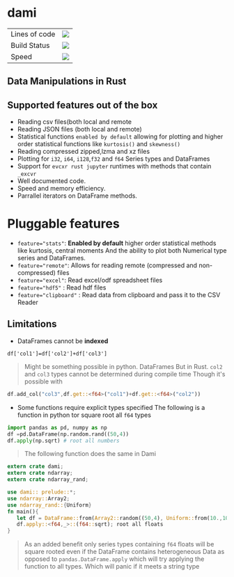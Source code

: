 # dami 
<table>
 <tr>
  <td>Lines of code</td>
  <td>
   <img src="https://tokei.rs/b1/github/etemesi-ke/dami/"/>
  </td>
  </tr>
 <tr>
   <td>Build Status</td>
  <td>
    <a href="https://travis-ci.com/etemesi-ke/dami">
    <img src="https://travis-ci.com/etemesi-ke/dami.svg?branch=master" />
    </a>
  </td>
<tr>
 <tr>
  <td>Speed</td>
  <td>
  <img src="https://img.shields.io/badge/SUPER-FAST-BLUE.svg"/>
  </td>
 </tr>
</table>
 
## Data Manipulations in Rust
## Supported features out of the box
* Reading csv files(both local and remote
* Reading JSON files (both local and remote)
* Statistical functions `enabled by default` allowing for plotting and higher order statistical functions
like `kurtosis()` and `skewness()`
* Reading compressed zipped,lzma and xz files
* Plotting for `i32`, `i64`, `i128`,`f32` and `f64` Series types and DataFrames
* Support for `evcxr rust jupyter` runtimes with methods that contain `_excvr` 
* Well documented code.
* Speed and memory efficiency.
* Parrallel iterators on DataFrame methods.

 # Pluggable features
* `feature="stats"`: **Enabled by default** higher order statistical methods like kurtosis, central moments
And the ability to plot both Numerical type series and DataFrames.
* `feature="remote"`: Allows for reading remote (compressed and non-compressed) files 
* `feature="excel"`: Read excel/odf spreadsheet files
* `feature="hdf5"` : Read hdf files 
* `feature="clipboard"` : Read data from clipboard and pass it to the CSV Reader
## Limitations 
* DataFrames cannot be **indexed**
```python3
df['col1']=df['col2']+df['col3']
```

> Might be something possible in python. DataFrames
But in Rust. `col2` and `col3` types cannot be determined during compile time
Though it's possible with 
```rust
df.add_col("col3",df.get::<f64>("col1")+df.get::<f64>("col2"))
```
* Some functions require explicit types specified
The following is a function in python tor square root all `f64` types
```python
import pandas as pd, numpy as np
df =pd.DataFrame(np.random.rand((50,4))
df.apply(np.sqrt) # root all numbers
```
> The following function does the same in Dami

```rust
extern crate dami;
extern crate ndarray;
extern crate ndarray_rand;

use dami:: prelude::*;
use ndarray::Array2;
use ndarray_rand::{Uniform}
fn main(){
   let df = DataFrame::from(Array2::random((50,4), Uniform::from(10.,100.));
   df.apply::<f64,_>::(f64::sqrt); root all floats
}
```
> As an added benefit only series types  containing `f64` floats 
will be square rooted even if the DataFrame contains heterogeneous Data as opposed to `pandas.DataFrame.apply`
which will try applying the function to all types. Which will panic if it meets a string type
